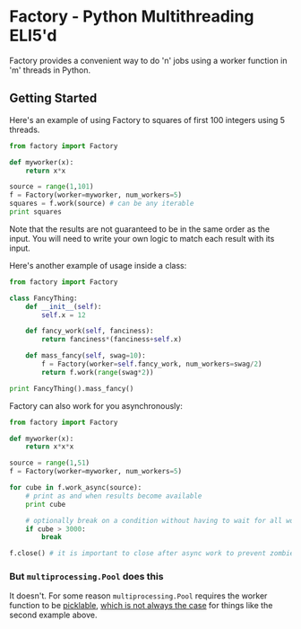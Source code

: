 # Factory - Python Multithreading ELI5'd

Factory provides a convenient way to do 'n' jobs using a worker function in 'm' threads in Python.

## Getting Started

Here's an example of using Factory to squares of first 100 integers using 5 threads.

```python
from factory import Factory

def myworker(x):
    return x*x

source = range(1,101)
f = Factory(worker=myworker, num_workers=5)
squares = f.work(source) # can be any iterable
print squares
```

Note that the results are not guaranteed to be in the same order as the input. You will need to write your own logic to match each result with its input.

Here's another example of usage inside a class:

```python
from factory import Factory

class FancyThing:
    def __init__(self):
        self.x = 12

    def fancy_work(self, fanciness):
        return fanciness*(fanciness+self.x)

    def mass_fancy(self, swag=10):
        f = Factory(worker=self.fancy_work, num_workers=swag/2)
        return f.work(range(swag*2))

print FancyThing().mass_fancy()
```

Factory can also work for you asynchronously:

```python
from factory import Factory

def myworker(x):
    return x*x*x

source = range(1,51)
f = Factory(worker=myworker, num_workers=5)

for cube in f.work_async(source):
    # print as and when results become available
    print cube

    # optionally break on a condition without having to wait for all workers to finish
    if cube > 3000:
        break

f.close() # it is important to close after async work to prevent zombie threads
```

### But `multiprocessing.Pool` does this

It doesn't. For some reason `multiprocessing.Pool` requires the worker function to be [picklable](http://stackoverflow.com/questions/1816958/), [which is not always the case](https://docs.python.org/2/library/pickle.html#what-can-be-pickled-and-unpickled) for things like the second example above.
